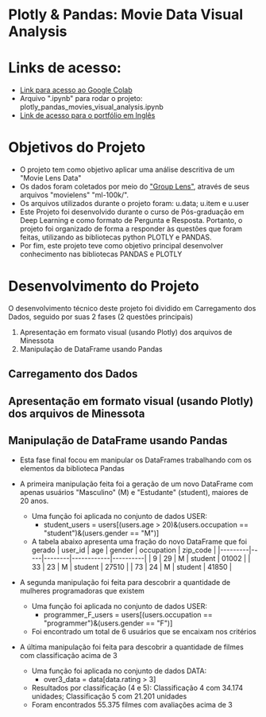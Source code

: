 # Plotly & Pandas: Movie Data Visual Analysis
# Links de acesso:
- [Link para acesso ao Google Colab](https://colab.research.google.com/drive/12QTalEdwHfajrw17FiNzaJlCpPPo2y90?usp=sharing)
- Arquivo ".ipynb" para rodar o projeto: plotly_pandas_movies_visual_analysis.ipynb
- [Link de acesso para o portfólio em Inglês](https://meduardaeneves.github.io/portfolio/personal-projects/plotly_pandas_movies_visual_analysis/)

# Objetivos do Projeto

- O projeto tem como objetivo aplicar uma análise descritiva de um "Movie Lens Data"
- Os dados foram coletados por meio do ["Group Lens"](http://files.grouplens.org/datasets/movielens/), através de seus arquivos "movielens" "ml-100k/".
- Os arquivos utilizados durante o projeto foram: u.data; u.item e u.user
- Este Projeto foi desenvolvido durante o curso de Pós-graduação em Deep Learning e como formato de Pergunta e Resposta. Portanto, o projeto foi organizado de forma a responder às questões que foram feitas, utilizando as bibliotecas python PLOTLY e PANDAS.
- Por fim, este projeto teve como objetivo principal desenvolver conhecimento nas bibliotecas PANDAS e PLOTLY

# Desenvolvimento do Projeto

O desenvolvimento técnico deste projeto foi dividido em Carregamento dos Dados, seguido por suas 2 fases (2 questões principais)
1. Apresentação em formato visual (usando Plotly) dos arquivos de Minessota
2. Manipulação de DataFrame usando Pandas

## Carregamento dos Dados

## Apresentação em formato visual (usando Plotly) dos arquivos de Minessota

## Manipulação de DataFrame usando Pandas
- Esta fase final focou em manipular os DataFrames trabalhando com os elementos da biblioteca Pandas
- A primeira manipulação feita foi a geração de um novo DataFrame com apenas usuários "Masculino" (M) e "Estudante" (student), maiores de 20 anos.
  - Uma função foi aplicada no conjunto de dados USER:
    -   student_users = users[(users.age > 20)&(users.occupation == "student")&(users.gender == "M")]
  - A tabela abaixo apresenta uma fração do novo DataFrame que foi gerado
| user_id | age | gender | occupation | zip_code |
|---------|-----|--------|------------|----------|
| 9       | 29  | M      | student    | 01002    |
| 33      | 23  | M      | student    | 27510    |
| 73      | 24  | M      | student    | 41850    |

- A segunda manipulação foi feita para descobrir a quantidade de mulheres programadoras que existem
  - Uma função foi aplicada no conjunto de dados USER:
    - programmer_F_users = users[(users.occupation == "programmer")&(users.gender == "F")]
  -  Foi encontrado um total de 6 usuários que se encaixam nos critérios
- A última manipulação foi feita para descobrir a quantidade de filmes com classificação acima de 3
  - Uma função foi aplicada no conjunto de dados DATA:
    - over3_data = data[data.rating > 3]
  - Resultados por classificação (4 e 5): Classificação 4 com 34.174 unidades; Classificação 5 com 21.201 unidades
  - Foram encontrados 55.375 filmes com avaliações acima de 3
